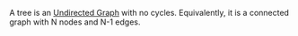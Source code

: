 A tree is an [Undirected Graph](Undirected%20Graph.md) with no cycles. Equivalently, it is a connected graph with N nodes and N-1 edges.